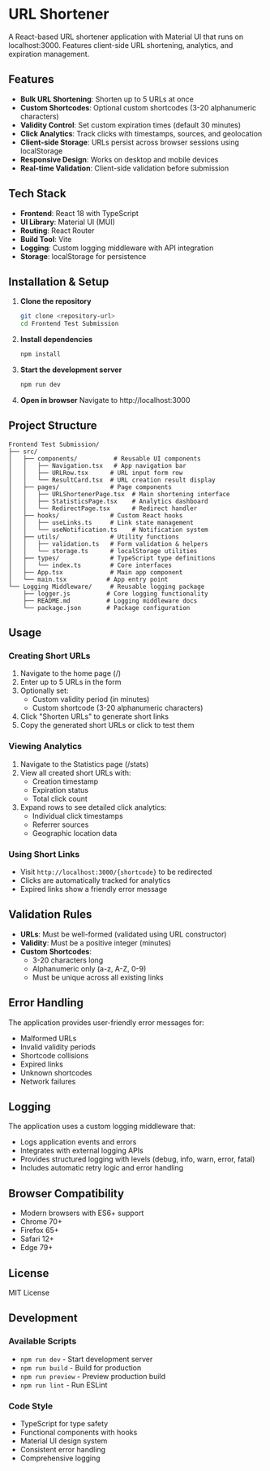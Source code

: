 # URL Shortener

A React-based URL shortener application with Material UI that runs on localhost:3000. Features client-side URL shortening, analytics, and expiration management.

## Features

- **Bulk URL Shortening**: Shorten up to 5 URLs at once
- **Custom Shortcodes**: Optional custom shortcodes (3-20 alphanumeric characters)
- **Validity Control**: Set custom expiration times (default 30 minutes)
- **Click Analytics**: Track clicks with timestamps, sources, and geolocation
- **Client-side Storage**: URLs persist across browser sessions using localStorage
- **Responsive Design**: Works on desktop and mobile devices
- **Real-time Validation**: Client-side validation before submission

## Tech Stack

- **Frontend**: React 18 with TypeScript
- **UI Library**: Material UI (MUI)
- **Routing**: React Router
- **Build Tool**: Vite
- **Logging**: Custom logging middleware with API integration
- **Storage**: localStorage for persistence

## Installation & Setup

1. **Clone the repository**
   ```bash
   git clone <repository-url>
   cd Frontend Test Submission
   ```

2. **Install dependencies**
   ```bash
   npm install
   ```

3. **Start the development server**
   ```bash
   npm run dev
   ```

4. **Open in browser**
   Navigate to http://localhost:3000

## Project Structure

```
Frontend Test Submission/
├── src/
│   ├── components/          # Reusable UI components
│   │   ├── Navigation.tsx   # App navigation bar
│   │   ├── URLRow.tsx      # URL input form row
│   │   └── ResultCard.tsx  # URL creation result display
│   ├── pages/              # Page components
│   │   ├── URLShortenerPage.tsx  # Main shortening interface
│   │   ├── StatisticsPage.tsx    # Analytics dashboard
│   │   └── RedirectPage.tsx      # Redirect handler
│   ├── hooks/              # Custom React hooks
│   │   ├── useLinks.ts     # Link state management
│   │   └── useNotification.ts    # Notification system
│   ├── utils/              # Utility functions
│   │   ├── validation.ts   # Form validation & helpers
│   │   └── storage.ts      # localStorage utilities
│   ├── types/              # TypeScript type definitions
│   │   └── index.ts        # Core interfaces
│   ├── App.tsx             # Main app component
│   └── main.tsx           # App entry point
└── Logging Middleware/     # Reusable logging package
    ├── logger.js          # Core logging functionality
    ├── README.md          # Logging middleware docs
    └── package.json       # Package configuration
```

## Usage

### Creating Short URLs

1. Navigate to the home page (/)
2. Enter up to 5 URLs in the form
3. Optionally set:
   - Custom validity period (in minutes)
   - Custom shortcode (3-20 alphanumeric characters)
4. Click "Shorten URLs" to generate short links
5. Copy the generated short URLs or click to test them

### Viewing Analytics

1. Navigate to the Statistics page (/stats)
2. View all created short URLs with:
   - Creation timestamp
   - Expiration status
   - Total click count
3. Expand rows to see detailed click analytics:
   - Individual click timestamps
   - Referrer sources
   - Geographic location data

### Using Short Links

- Visit `http://localhost:3000/{shortcode}` to be redirected
- Clicks are automatically tracked for analytics
- Expired links show a friendly error message

## Validation Rules

- **URLs**: Must be well-formed (validated using URL constructor)
- **Validity**: Must be a positive integer (minutes)
- **Custom Shortcodes**: 
  - 3-20 characters long
  - Alphanumeric only (a-z, A-Z, 0-9)
  - Must be unique across all existing links

## Error Handling

The application provides user-friendly error messages for:
- Malformed URLs
- Invalid validity periods
- Shortcode collisions
- Expired links
- Unknown shortcodes
- Network failures

## Logging

The application uses a custom logging middleware that:
- Logs application events and errors
- Integrates with external logging APIs
- Provides structured logging with levels (debug, info, warn, error, fatal)
- Includes automatic retry logic and error handling

## Browser Compatibility

- Modern browsers with ES6+ support
- Chrome 70+
- Firefox 65+
- Safari 12+
- Edge 79+

## License

MIT License

## Development

### Available Scripts

- `npm run dev` - Start development server
- `npm run build` - Build for production
- `npm run preview` - Preview production build
- `npm run lint` - Run ESLint

### Code Style

- TypeScript for type safety
- Functional components with hooks
- Material UI design system
- Consistent error handling
- Comprehensive logging
